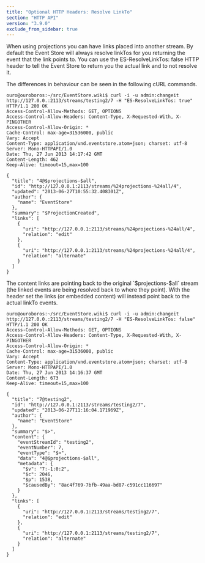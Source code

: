 ```yaml
---
title: "Optional HTTP Headers: Resolve LinkTo"
section: "HTTP API"
version: "3.9.0"
exclude_from_sidebar: true
---
```


When using projections you can have links placed into another stream. By default the Event Store will always resolve linkTos for you returning the event that the link points to. You can use the ES-ResolveLinkTos: false HTTP header to tell the Event Store to return you the actual link and to not resolve it.

The differences in behaviour can be seen in the following cURL commands.

```http
ouro@ouroboros:~/src/EventStore.wiki$ curl -i -u admin:changeit http://127.0.0.:2113/streams/testing2/7 -H "ES-ResolveLinkTos: true"
HTTP/1.1 200 OK
Access-Control-Allow-Methods: GET, OPTIONS
Access-Control-Allow-Headers: Content-Type, X-Requested-With, X-PINGOTHER
Access-Control-Allow-Origin: *
Cache-Control: max-age=31536000, public
Vary: Accept
Content-Type: application/vnd.eventstore.atom+json; charset: utf-8
Server: Mono-HTTPAPI/1.0
Date: Thu, 27 Jun 2013 14:17:42 GMT
Content-Length: 462
Keep-Alive: timeout=15,max=100

{
  "title": "4@$projections-$all",
  "id": "http://127.0.0.1:2113/streams/%24projections-%24all/4",
  "updated": "2013-06-27T10:55:32.408301Z",
  "author": {
    "name": "EventStore"
  },
  "summary": "$ProjectionCreated",
  "links": [
    {
      "uri": "http://127.0.0.1:2113/streams/%24projections-%24all/4",
      "relation": "edit"
    },
    {
      "uri": "http://127.0.0.1:2113/streams/%24projections-%24all/4",
      "relation": "alternate"
    }
  ]
}
```

<span class="note">
The content links are pointing back to the original `$projections-$all` stream (the linked events are being resolved back to where they point). With the header set the links (or embedded content) will instead point back to the actual linkTo events.
</span>

```http
ouro@ouroboros:~/src/EventStore.wiki$ curl -i -u admin:changeit http://127.0.0.:2113/streams/testing2/7 -H "ES-ResolveLinkTos: false"
HTTP/1.1 200 OK
Access-Control-Allow-Methods: GET, OPTIONS
Access-Control-Allow-Headers: Content-Type, X-Requested-With, X-PINGOTHER
Access-Control-Allow-Origin: *
Cache-Control: max-age=31536000, public
Vary: Accept
Content-Type: application/vnd.eventstore.atom+json; charset: utf-8
Server: Mono-HTTPAPI/1.0
Date: Thu, 27 Jun 2013 14:16:37 GMT
Content-Length: 673
Keep-Alive: timeout=15,max=100

{
  "title": "7@testing2",
  "id": "http://127.0.0.1:2113/streams/testing2/7",
  "updated": "2013-06-27T11:16:04.171969Z",
  "author": {
    "name": "EventStore"
  },
  "summary": "$>",
  "content": {
    "eventStreamId": "testing2",
    "eventNumber": 7,
    "eventType": "$>",
    "data": "4@$projections-$all",
    "metadata": {
      "$v": "7:-1:0:2",
      "$c": 2046,
      "$p": 1538,
      "$causedBy": "8ac4f769-7bfb-49aa-bd87-c591cc116697"
    }
  },
  "links": [
    {
      "uri": "http://127.0.0.1:2113/streams/testing2/7",
      "relation": "edit"
    },
    {
      "uri": "http://127.0.0.1:2113/streams/testing2/7",
      "relation": "alternate"
    }
  ]
}
```